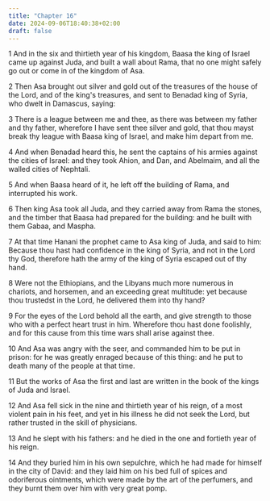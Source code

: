 ```yaml
---
title: "Chapter 16"
date: 2024-09-06T18:40:38+02:00
draft: false
---
```




1 And in the six and thirtieth year of his kingdom, Baasa the king of Israel came up against Juda, and built a wall about Rama, that no one might safely go out or come in of the kingdom of Asa.

2 Then Asa brought out silver and gold out of the treasures of the house of the Lord, and of the king's treasures, and sent to Benadad king of Syria, who dwelt in Damascus, saying:

3 There is a league between me and thee, as there was between my father and thy father, wherefore I have sent thee silver and gold, that thou mayst break thy league with Baasa king of Israel, and make him depart from me.

4 And when Benadad heard this, he sent the captains of his armies against the cities of Israel: and they took Ahion, and Dan, and Abelmaim, and all the walled cities of Nephtali.

5 And when Baasa heard of it, he left off the building of Rama, and interrupted his work.

6 Then king Asa took all Juda, and they carried away from Rama the stones, and the timber that Baasa had prepared for the building: and he built with them Gabaa, and Maspha.

7 At that time Hanani the prophet came to Asa king of Juda, and said to him: Because thou hast had confidence in the king of Syria, and not in the Lord thy God, therefore hath the army of the king of Syria escaped out of thy hand.

8 Were not the Ethiopians, and the Libyans much more numerous in chariots, and horsemen, and an exceeding great multitude: yet because thou trustedst in the Lord, he delivered them into thy hand?

9 For the eyes of the Lord behold all the earth, and give strength to those who with a perfect heart trust in him. Wherefore thou hast done foolishly, and for this cause from this time wars shall arise against thee.

10 And Asa was angry with the seer, and commanded him to be put in prison: for he was greatly enraged because of this thing: and he put to death many of the people at that time.

11 But the works of Asa the first and last are written in the book of the kings of Juda and Israel.

12 And Asa fell sick in the nine and thirtieth year of his reign, of a most violent pain in his feet, and yet in his illness he did not seek the Lord, but rather trusted in the skill of physicians.

13 And he slept with his fathers: and he died in the one and fortieth year of his reign.

14 And they buried him in his own sepulchre, which he had made for himself in the city of David: and they laid him on his bed full of spices and odoriferous ointments, which were made by the art of the perfumers, and they burnt them over him with very great pomp.

